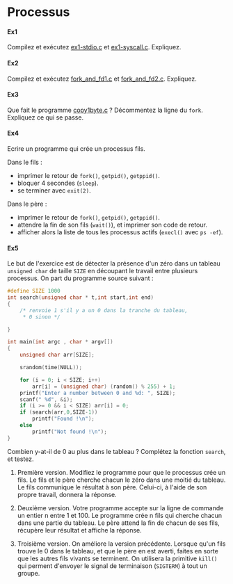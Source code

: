 # Processus

#### Ex1
Compilez et exécutez [ex1-stdio.c](src/ex1-stdio.c) et [ex1-syscall.c](src/ex1-syscall.c).
Expliquez.

#### Ex2
Compilez et exécutez [fork_and_fd1.c](src/fork_and_fd1.c) et [fork_and_fd2.c](src/fork_and_fd2.c).
Expliquez.

#### Ex3
Que fait le programme [copy1byte.c](src/copy1byte.c) ?
Décommentez la ligne du `fork`. Expliquez ce qui se passe.

#### Ex4 
Ecrire un programme qui crée un processus fils.

Dans le fils :

 * imprimer le retour de `fork()`, `getpid()`, `getppid()`.
 * bloquer 4 secondes (`sleep`).
 * se terminer avec `exit(2)`.

Dans le père :

 * imprimer le retour de `fork()`, `getpid()`, `getppid()`.
 * attendre la fin de son fils (`wait()`), et imprimer son code de retour.
 * afficher alors la liste de tous les processus actifs (`execl()` avec
	`ps -ef`).


#### Ex5  

Le but de l'exercice est de détecter la présence d'un zéro dans un
tableau `unsigned char` de taille `SIZE` en découpant le travail entre
plusieurs processus. On part du programme source suivant :

```c 
#define SIZE 1000
int search(unsigned char * t,int start,int end)
{
	/* renvoie 1 s'il y a un 0 dans la tranche du tableau, 
	 * 0 sinon */

}

int main(int argc , char * argv[])
{
	unsigned char arr[SIZE];

	srandom(time(NULL));

	for (i = 0; i < SIZE; i++)
		arr[i] = (unsigned char) (random() % 255) + 1;
	printf("Enter a number between 0 and %d: ", SIZE);
	scanf(" %d", &i);
	if (i >= 0 && i < SIZE) arr[i] = 0;
	if (search(arr,0,SIZE-1)) 
		printf("Found !\n");
	else 
		printf("Not found !\n");
}
```

Combien y-at-il de 0 au plus dans le tableau ? Complétez la fonction
`search`, et testez.

 1.  Première version. Modifiez le programme pour que le processus crée
	un fils. Le fils et le père cherche chacun le zéro dans une moitié
	du tableau. Le fils communique le résultat à son père. Celui-ci, à
	l'aide de son propre travail, donnera la réponse.

 2.  Deuxième version. Votre programme accepte sur la ligne de commande
	un entier n entre 1 et 100. Le programme crée n fils
	qui cherche chacun dans une partie du tableau. Le père attend la fin
	de chacun de ses fils, récupère leur résultat et affiche la réponse.

 3.  Troisième version. On améliore la version précédente. Lorsque qu'un
	fils trouve le 0 dans le tableau, et que le père en est averti,
	faites en sorte que les autres fils vivants se terminent. On
	utilisera la primitive `kill()` qui perment d'envoyer le signal de
	terminaison (`SIGTERM`) à tout un groupe.
